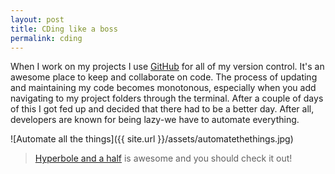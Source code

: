 ```yaml
---
layout: post
title: CDing like a boss
permalink: cding
---
```


When I work on my projects I use [GitHub](http://github.com) for all of my version control. It's an awesome place to keep and collaborate on code. The process of updating and maintaining my code becomes monotonous, especially when you add navigating to my project folders through the terminal. After a couple of days of this I got fed up and decided that there had to be a better day. After all, developers are known for being lazy-we have to automate everything.  

![Automate all the things]({{ site.url }}/assets/automatethethings.jpg)  

> [Hyperbole and a half](http://hyperboleandahalf.blogspot.com/) is awesome and you should check it out!  



